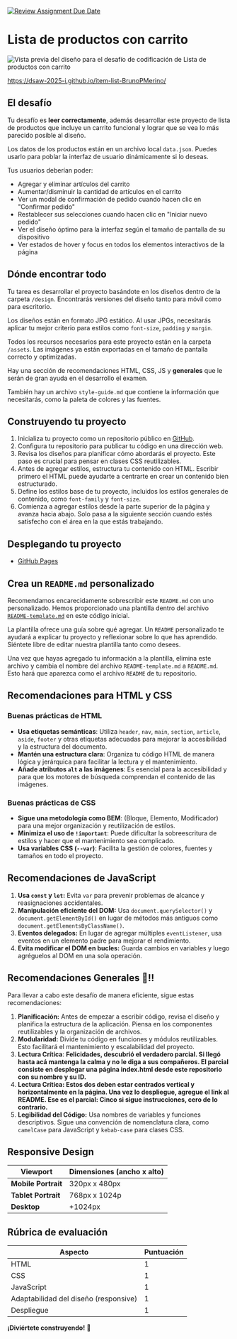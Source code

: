 [![Review Assignment Due Date](https://classroom.github.com/assets/deadline-readme-button-22041afd0340ce965d47ae6ef1cefeee28c7c493a6346c4f15d667ab976d596c.svg)](https://classroom.github.com/a/6_vskc_U)
# Lista de productos con carrito

![Vista previa del diseño para el desafío de codificación de Lista de productos con carrito](./preview.jpg)

https://dsaw-2025-i.github.io/item-list-BrunoPMerino/

## El desafío

Tu desafío es **leer correctamente**, además desarrollar este proyecto de lista de productos que incluye un carrito funcional y lograr que se vea lo más parecido posible al diseño.

Los datos de los productos están en un archivo local `data.json`. Puedes usarlo para poblar la interfaz de usuario dinámicamente si lo deseas.

Tus usuarios deberían poder:

- Agregar y eliminar artículos del carrito
- Aumentar/disminuir la cantidad de artículos en el carrito
- Ver un modal de confirmación de pedido cuando hacen clic en "Confirmar pedido"
- Restablecer sus selecciones cuando hacen clic en "Iniciar nuevo pedido"
- Ver el diseño óptimo para la interfaz según el tamaño de pantalla de su dispositivo
- Ver estados de hover y focus en todos los elementos interactivos de la página


## Dónde encontrar todo

Tu tarea es desarrollar el proyecto basándote en los diseños dentro de la carpeta `/design`. Encontrarás versiones del diseño tanto para móvil como para escritorio.

Los diseños están en formato JPG estático. Al usar JPGs, necesitarás aplicar tu mejor criterio para estilos como `font-size`, `padding` y `margin`.

Todos los recursos necesarios para este proyecto están en la carpeta `/assets`. Las imágenes ya están exportadas en el tamaño de pantalla correcto y optimizadas.

Hay una sección de recomendaciones HTML, CSS, JS y **generales** que le serán de gran ayuda en el desarrollo el examen.

También hay un archivo `style-guide.md` que contiene la información que necesitarás, como la paleta de colores y las fuentes.

## Construyendo tu proyecto

1. Inicializa tu proyecto como un repositorio público en [GitHub](https://github.com/). 
2. Configura tu repositorio para publicar tu código en una dirección web. 
3. Revisa los diseños para planificar cómo abordarás el proyecto. Este paso es crucial para pensar en clases CSS reutilizables.
4. Antes de agregar estilos, estructura tu contenido con HTML. Escribir primero el HTML puede ayudarte a centrarte en crear un contenido bien estructurado.
5. Define los estilos base de tu proyecto, incluidos los estilos generales de contenido, como `font-family` y `font-size`.
6. Comienza a agregar estilos desde la parte superior de la página y avanza hacia abajo. Solo pasa a la siguiente sección cuando estés satisfecho con el área en la que estás trabajando.

## Desplegando tu proyecto

- [GitHub Pages](https://pages.github.com/)


## Crea un `README.md` personalizado

Recomendamos encarecidamente sobrescribir este `README.md` con uno personalizado. Hemos proporcionado una plantilla dentro del archivo [`README-template.md`](./README-template.md) en este código inicial.

La plantilla ofrece una guía sobre qué agregar. Un `README` personalizado te ayudará a explicar tu proyecto y reflexionar sobre lo que has aprendido. Siéntete libre de editar nuestra plantilla tanto como desees.

Una vez que hayas agregado tu información a la plantilla, elimina este archivo y cambia el nombre del archivo `README-template.md` a `README.md`. Esto hará que aparezca como el archivo `README` de tu repositorio.


## Recomendaciones para HTML y CSS

### **Buenas prácticas de HTML**

- **Usa etiquetas semánticas**: Utiliza `header`, `nav`, `main`, `section`, `article`, `aside`, `footer` y otras etiquetas adecuadas para mejorar la accesibilidad y la estructura del documento.
- **Mantén una estructura clara**: Organiza tu código HTML de manera lógica y jerárquica para facilitar la lectura y el mantenimiento.
- **Añade atributos `alt` a las imágenes**: Es esencial para la accesibilidad y para que los motores de búsqueda comprendan el contenido de las imágenes.


### **Buenas prácticas de CSS**

- **Sigue una metodología como BEM**: (Bloque, Elemento, Modificador) para una mejor organización y reutilización de estilos.
- **Minimiza el uso de `!important`**: Puede dificultar la sobreescritura de estilos y hacer que el mantenimiento sea complicado.
- **Usa variables CSS (`--var`)**: Facilita la gestión de colores, fuentes y tamaños en todo el proyecto.

## Recomendaciones de JavaScript

1. **Usa `const` y `let`:** Evita `var` para prevenir problemas de alcance y reasignaciones accidentales.
2. **Manipulación eficiente del DOM:** Usa `document.querySelector()` y `document.getElementById()` en lugar de métodos más antiguos como `document.getElementsByClassName()`.
3. **Eventos delegados:** En lugar de agregar múltiples `eventListener`, usa eventos en un elemento padre para mejorar el rendimiento.
4. **Evita modificar el DOM en bucles:** Guarda cambios en variables y luego agréguelos al DOM en una sola operación.

## Recomendaciones Generales 👀‼️

Para llevar a cabo este desafío de manera eficiente, sigue estas recomendaciones:

1. **Planificación:** Antes de empezar a escribir código, revisa el diseño y planifica la estructura de la aplicación. Piensa en los componentes reutilizables y la organización de archivos.
2. **Modularidad:** Divide tu código en funciones y módulos reutilizables. Esto facilitará el mantenimiento y escalabilidad del proyecto.
3. **Lectura Crítica**: **Felicidades, descubrió el verdadero parcial. Si llegó hasta acá mantenga la calma y no le diga a sus compañeros. El parcial consiste en desplegar una página index.html desde este repositorio con su nombre y su ID.**
4. **Lectura Crítica: Estos dos deben estar centrados vertical y horizontalmente en la página. Una vez lo despliegue, agregue el link al README. Ese es el parcial: Cinco si sigue instrucciones, cero de lo contrario.** 
5. **Legibilidad del Código:** Usa nombres de variables y funciones descriptivos. Sigue una convención de nomenclatura clara, como `camelCase` para JavaScript y `kebab-case` para clases CSS.



## Responsive Design

| Viewport            | Dimensiones (ancho x alto) |
| ------------------- | -------------------------- |
| **Mobile Portrait** | 320px x 480px              |
| **Tablet Portrait** | 768px x 1024p              |
| **Desktop**         | +1024px                    |

## Rúbrica de evaluación

| Aspecto                     | Puntuación |
| --------------------------- | ---------- |
| HTML   | 1       |
| CSS | 1       |
| JavaScript    | 1          |
| Adaptabilidad del diseño (responsive)    | 1          |
| Despliegue                  | 1          |


**¡Diviértete construyendo!** 🚀
